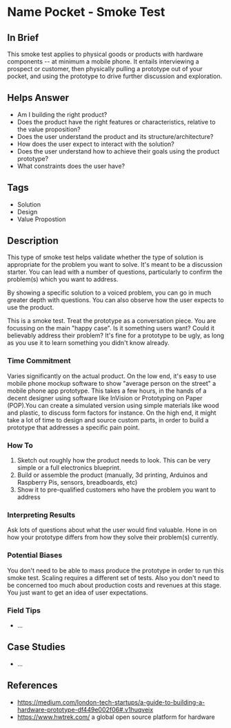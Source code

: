 # Name Pocket - Smoke Test

## In Brief

This smoke test applies to physical goods or products with hardware components -- at minimum a mobile phone. It entails interviewing a prospect or customer, then physically pulling a prototype out of your pocket, and using the prototype to drive further discussion and exploration. 

## Helps Answer
 * Am I building the right product?
 * Does the product have the right features or characteristics, relative to the value proposition?
 * Does the user understand the product and its structure/architecture?
 * How does the user expect to interact with the solution?
 * Does the user understand how to achieve their goals using the product prototype?
 * What constraints does the user have? 

## Tags
 * Solution
 * Design
 * Value Propostion

## Description

This type of smoke test helps validate whether the type of solution is appropriate for the problem you want to solve. It's meant to be a discussion starter. You can lead with a number of questions, particularly to confirm the problem(s) which you want to address. 

By showing a specific solution to a voiced problem, you can go in much greater depth with questions. You can also observe how the user expects to use the product. 

This is a smoke test. Treat the prototype as a conversation piece. You are focussing on the main "happy case". Is it something users want? Could it believably address their problem? It's fine for a prototype to be ugly, as long as you use it to learn something you didn't know already. 

### Time Commitment

Varies significantly on the actual product. On the low end, it's easy to use mobile phone mockup software to show "average person on the street" a mobile phone app prototype. This takes a few hours, in the hands of a decent designer using software like InVision or Prototyping on Paper (POP).You can create a simulated version using simple materials like wood and plastic, to discuss form factors for instance. On the high end, it might take a lot of time to design and source custom parts, in order to build a prototype that addresses a specific pain point. 

### How To

1. Sketch out roughly how the product needs to look. This can be very simple or a full electronics blueprint. 
2. Build or assemble the product (manually, 3d printing, Arduinos and Raspberry Pis, sensors, breadboards, etc)
3. Show it to pre-qualified customers who have the problem you want to address

### Interpreting Results

Ask lots of questions about what the user would find valuable. Hone in on how your prototype differs from how they solve their problem(s) currently. 

### Potential Biases

You don't need to be able to mass produce the prototype in order to run this smoke test. Scaling requires a different set of tests. Also you don't need to be concerned too much about production costs and revenues at this stage. You just want to get an idea of user expectations. 

### Field Tips

 * ...

## Case Studies

 * ...

## References

 * https://medium.com/london-tech-startups/a-guide-to-building-a-hardware-prototype-df449e002f06#.v1huqveix
 * https://www.hwtrek.com/ a global open source platform for hardware
